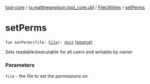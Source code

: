 [topl-core](../../index.md) / [io.matthewnelson.topl_core.util](../index.md) / [FileUtilities](index.md) / [setPerms](./set-perms.md)

# setPerms

`fun setPerms(file: `[`File`](https://docs.oracle.com/javase/6/docs/api/java/io/File.html)`): `[`Unit`](https://kotlinlang.org/api/latest/jvm/stdlib/kotlin/-unit/index.html) [(source)](https://github.com/05nelsonm/TorOnionProxyLibrary-Android/blob/master/topl-core/src/main/java/io/matthewnelson/topl_core/util/FileUtilities.kt#L117)

Sets readable/executable for all users and writable by owner

### Parameters

`file` - the file to set the permissions on